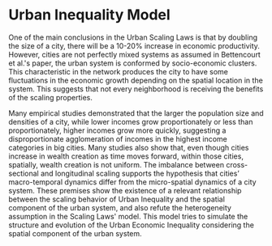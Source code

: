 # Urban Inequality Model
One of the main conclusions in the Urban Scaling Laws is that by doubling the size of a city, there will be a 10-20\% increase in economic productivity. However, cities are not perfectly mixed systems as assumed in Bettencourt et al.'s paper, the urban system is conformed by socio-economic clusters. This characteristic in the network produces the city to have some fluctuations in the economic growth depending on the spatial location in the system. This suggests that not every neighborhood is receiving the benefits of the scaling properties.
 
Many empirical studies demonstrated that the larger the population size and densities of a city, while lower incomes grow proportionately or less than proportionately, higher incomes grow more quickly, suggesting a disproportionate agglomeration of incomes in the highest income categories in big cities. Many studies also show that, even though cities increase in wealth creation as time moves forward, within those cities, spatially, wealth creation is not uniform. The imbalance between cross-sectional and longitudinal scaling supports the hypothesis that cities’ macro-temporal dynamics differ from the micro-spatial dynamics of a city system. These premises show the existence of a relevant relationship between the scaling behavior of Urban Inequality and the spatial component of the urban system, and also refute the heterogeneity assumption in the Scaling Laws' model. This model tries to simulate the structure and evolution of the Urban Economic Inequality considering the spatial component of the urban system. 
